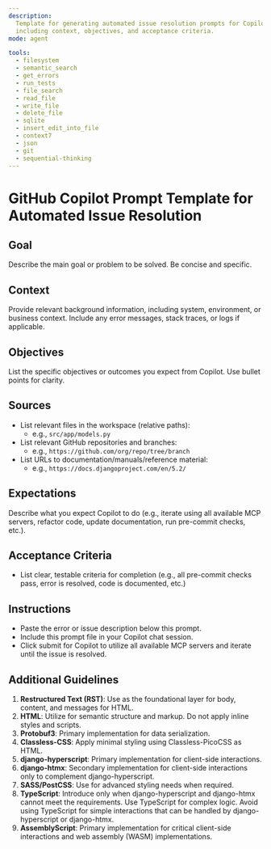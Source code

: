 ```yaml
---
description:
  Template for generating automated issue resolution prompts for Copilot,
  including context, objectives, and acceptance criteria.
mode: agent

tools:
  - filesystem
  - semantic_search
  - get_errors
  - run_tests
  - file_search
  - read_file
  - write_file
  - delete_file
  - sqlite
  - insert_edit_into_file
  - context7
  - json
  - git
  - sequential-thinking
---
```


<!-- filepath: /workspaces/greenova/.github/prompts/promp-generation.prompt.md -->

# GitHub Copilot Prompt Template for Automated Issue Resolution

## Goal

Describe the main goal or problem to be solved. Be concise and specific.

## Context

Provide relevant background information, including system, environment, or
business context. Include any error messages, stack traces, or logs if
applicable.

## Objectives

List the specific objectives or outcomes you expect from Copilot. Use bullet
points for clarity.

## Sources

- List relevant files in the workspace (relative paths):
  - e.g., `src/app/models.py`
- List relevant GitHub repositories and branches:
  - e.g., `https://github.com/org/repo/tree/branch`
- List URLs to documentation/manuals/reference material:
  - e.g., `https://docs.djangoproject.com/en/5.2/`

## Expectations

Describe what you expect Copilot to do (e.g., iterate using all available MCP
servers, refactor code, update documentation, run pre-commit checks, etc.).

## Acceptance Criteria

- List clear, testable criteria for completion (e.g., all pre-commit checks
  pass, error is resolved, code is documented, etc.)

## Instructions

- Paste the error or issue description below this prompt.
- Include this prompt file in your Copilot chat session.
- Click submit for Copilot to utilize all available MCP servers and iterate
  until the issue is resolved.

## Additional Guidelines

1. **Restructured Text (RST)**: Use as the foundational layer for body,
   content, and messages for HTML.
2. **HTML**: Utilize for semantic structure and markup. Do not apply inline
   styles and scripts.
3. **Protobuf3**: Primary implementation for data serialization.
4. **Classless-CSS**: Apply minimal styling using Classless-PicoCSS as HTML.
5. **django-hyperscript**: Primary implementation for client-side interactions.
6. **django-htmx**: Secondary implementation for client-side interactions only
   to complement django-hyperscript.
7. **SASS/PostCSS**: Use for advanced styling needs when required.
8. **TypeScript**: Introduce only when django-hyperscript and django-htmx
   cannot meet the requirements. Use TypeScript for complex logic. Avoid using
   TypeScript for simple interactions that can be handled by django-hyperscript
   or django-htmx.
9. **AssemblyScript**: Primary implementation for critical client-side
   interactions and web assembly (WASM) implementations.
